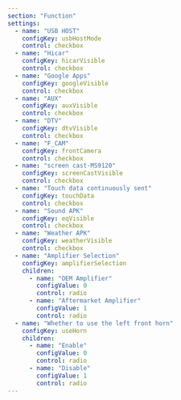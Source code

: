 ```yaml
---
section: "Function"
settings:  
  - name: "USB HOST"
    configKey: usbHostMode
    control: checkbox
  - name: "Hicar"
    configKey: hicarVisible
    control: checkbox
  - name: "Google Apps"
    configKey: googleVisible
    control: checkbox
  - name: "AUX"
    configKey: auxVisible
    control: checkbox
  - name: "DTV"
    configKey: dtvVisible
    control: checkbox
  - name: "F_CAM"
    configKey: frontCamera
    control: checkbox
  - name: "screen cast-MS9120"
    configKey: screenCastVisible
    control: checkbox
  - name: "Touch data continuously sent"
    configKey: touchData
    control: checkbox
  - name: "Sound APK"
    configKey: eqVisible
    control: checkbox
  - name: "Weather APK"
    configKey: weatherVisible
    control: checkbox
  - name: "Amplifier Selection"
    configKey: amplifierSelection
    children:
      - name: "OEM Amplifier"
        configValue: 0
        control: radio
      - name: "Aftermarket Amplifier"
        configValue: 1
        control: radio
  - name: "Whether to use the left front horn"
    configKey: useHorn
    children:
      - name: "Enable"
        configValue: 0
        control: radio
      - name: "Disable"
        configValue: 1
        control: radio
---
```


